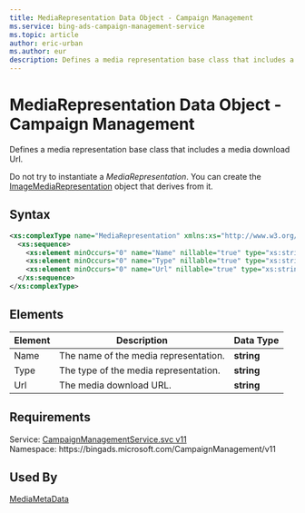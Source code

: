 ```yaml
---
title: MediaRepresentation Data Object - Campaign Management
ms.service: bing-ads-campaign-management-service
ms.topic: article
author: eric-urban
ms.author: eur
description: Defines a media representation base class that includes a  media download Url.
---
```

# MediaRepresentation Data Object - Campaign Management
Defines a media representation base class that includes a  media download Url.

Do not try to instantiate a *MediaRepresentation*. You can create the [ImageMediaRepresentation](imagemediarepresentation.md) object that derives from it. 

## Syntax
```xml
<xs:complexType name="MediaRepresentation" xmlns:xs="http://www.w3.org/2001/XMLSchema">
  <xs:sequence>
    <xs:element minOccurs="0" name="Name" nillable="true" type="xs:string" />
    <xs:element minOccurs="0" name="Type" nillable="true" type="xs:string" />
    <xs:element minOccurs="0" name="Url" nillable="true" type="xs:string" />
  </xs:sequence>
</xs:complexType>
```

## <a name="elements"></a>Elements


|Element|Description|Data Type|
|-----------|---------------|-------------|
|<a name="name"></a>Name|The name of the media representation.|**string**|
|<a name="type"></a>Type|The type of the media representation.|**string**|
|<a name="url"></a>Url|The media download URL.|**string**|

## Requirements
Service: [CampaignManagementService.svc v11](https://campaign.api.bingads.microsoft.com/Api/Advertiser/CampaignManagement/v11/CampaignManagementService.svc)  
Namespace: https\://bingads.microsoft.com/CampaignManagement/v11  

## Used By
[MediaMetaData](mediametadata.md)  
